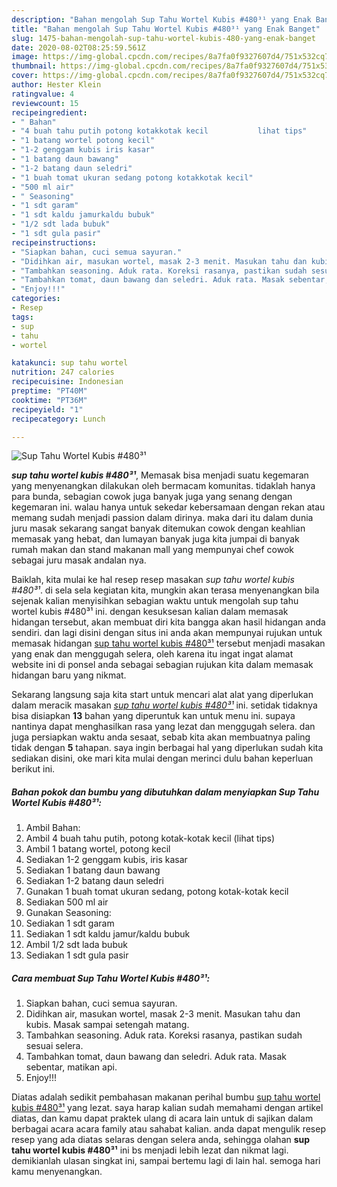 ```yaml
---
description: "Bahan mengolah Sup Tahu Wortel Kubis #480³¹ yang Enak Banget"
title: "Bahan mengolah Sup Tahu Wortel Kubis #480³¹ yang Enak Banget"
slug: 1475-bahan-mengolah-sup-tahu-wortel-kubis-480-yang-enak-banget
date: 2020-08-02T08:25:59.561Z
image: https://img-global.cpcdn.com/recipes/8a7fa0f9327607d4/751x532cq70/sup-tahu-wortel-kubis-480-foto-resep-utama.jpg
thumbnail: https://img-global.cpcdn.com/recipes/8a7fa0f9327607d4/751x532cq70/sup-tahu-wortel-kubis-480-foto-resep-utama.jpg
cover: https://img-global.cpcdn.com/recipes/8a7fa0f9327607d4/751x532cq70/sup-tahu-wortel-kubis-480-foto-resep-utama.jpg
author: Hester Klein
ratingvalue: 4
reviewcount: 15
recipeingredient:
- " Bahan"
- "4 buah tahu putih potong kotakkotak kecil           lihat tips"
- "1 batang wortel potong kecil"
- "1-2 genggam kubis iris kasar"
- "1 batang daun bawang"
- "1-2 batang daun seledri"
- "1 buah tomat ukuran sedang potong kotakkotak kecil"
- "500 ml air"
- " Seasoning"
- "1 sdt garam"
- "1 sdt kaldu jamurkaldu bubuk"
- "1/2 sdt lada bubuk"
- "1 sdt gula pasir"
recipeinstructions:
- "Siapkan bahan, cuci semua sayuran."
- "Didihkan air, masukan wortel, masak 2-3 menit. Masukan tahu dan kubis. Masak sampai setengah matang."
- "Tambahkan seasoning. Aduk rata. Koreksi rasanya, pastikan sudah sesuai selera."
- "Tambahkan tomat, daun bawang dan seledri. Aduk rata. Masak sebentar, matikan api."
- "Enjoy!!!"
categories:
- Resep
tags:
- sup
- tahu
- wortel

katakunci: sup tahu wortel 
nutrition: 247 calories
recipecuisine: Indonesian
preptime: "PT40M"
cooktime: "PT36M"
recipeyield: "1"
recipecategory: Lunch

---
```



![Sup Tahu Wortel Kubis #480³¹](https://img-global.cpcdn.com/recipes/8a7fa0f9327607d4/751x532cq70/sup-tahu-wortel-kubis-480-foto-resep-utama.jpg)

<b><i>sup tahu wortel kubis #480³¹</i></b>, Memasak bisa menjadi suatu kegemaran yang menyenangkan dilakukan oleh bermacam komunitas. tidaklah hanya para bunda, sebagian cowok juga banyak juga yang senang dengan kegemaran ini. walau hanya untuk sekedar kebersamaan dengan rekan atau memang sudah menjadi passion dalam dirinya. maka dari itu dalam dunia juru masak sekarang sangat banyak ditemukan cowok dengan keahlian memasak yang hebat, dan lumayan banyak juga kita jumpai di banyak rumah makan dan stand makanan mall yang mempunyai chef cowok sebagai juru masak andalan nya.

Baiklah, kita mulai ke hal resep resep masakan <i>sup tahu wortel kubis #480³¹</i>. di sela sela kegiatan kita, mungkin akan terasa menyenangkan bila sejenak kalian menyisihkan sebagian waktu untuk mengolah sup tahu wortel kubis #480³¹ ini. dengan kesuksesan kalian dalam memasak hidangan tersebut, akan membuat diri kita bangga akan hasil hidangan anda sendiri. dan lagi disini dengan situs ini anda akan mempunyai rujukan untuk memasak hidangan <u>sup tahu wortel kubis #480³¹</u> tersebut menjadi masakan yang enak dan menggugah selera, oleh karena itu ingat ingat alamat website ini di ponsel anda sebagai sebagian rujukan kita dalam memasak hidangan baru yang nikmat.




Sekarang langsung saja kita start untuk mencari alat alat yang diperlukan dalam meracik masakan <u><i>sup tahu wortel kubis #480³¹</i></u> ini. setidak tidaknya bisa disiapkan <b>13</b> bahan yang diperuntuk kan untuk menu ini. supaya nantinya dapat menghasilkan rasa yang lezat dan menggugah selera. dan juga persiapkan waktu anda sesaat, sebab kita akan membuatnya paling tidak dengan <b>5</b> tahapan. saya ingin berbagai hal yang diperlukan sudah kita sediakan disini, oke mari kita mulai dengan merinci dulu bahan keperluan berikut ini.

<!--inarticleads1-->

##### Bahan pokok dan bumbu yang dibutuhkan dalam menyiapkan Sup Tahu Wortel Kubis #480³¹:

1. Ambil  Bahan:
1. Ambil 4 buah tahu putih, potong kotak-kotak kecil           (lihat tips)
1. Ambil 1 batang wortel, potong kecil
1. Sediakan 1-2 genggam kubis, iris kasar
1. Sediakan 1 batang daun bawang
1. Sediakan 1-2 batang daun seledri
1. Gunakan 1 buah tomat ukuran sedang, potong kotak-kotak kecil
1. Sediakan 500 ml air
1. Gunakan  Seasoning:
1. Sediakan 1 sdt garam
1. Sediakan 1 sdt kaldu jamur/kaldu bubuk
1. Ambil 1/2 sdt lada bubuk
1. Sediakan 1 sdt gula pasir




<!--inarticleads2-->

##### Cara membuat Sup Tahu Wortel Kubis #480³¹:

1. Siapkan bahan, cuci semua sayuran.
1. Didihkan air, masukan wortel, masak 2-3 menit. Masukan tahu dan kubis. Masak sampai setengah matang.
1. Tambahkan seasoning. Aduk rata. Koreksi rasanya, pastikan sudah sesuai selera.
1. Tambahkan tomat, daun bawang dan seledri. Aduk rata. Masak sebentar, matikan api.
1. Enjoy!!!




Diatas adalah sedikit pembahasan makanan perihal bumbu <u>sup tahu wortel kubis #480³¹</u> yang lezat. saya harap kalian sudah memahami dengan artikel diatas, dan kamu dapat praktek ulang di acara lain untuk di sajikan dalam berbagai acara acara family atau sahabat kalian. anda dapat mengulik resep resep yang ada diatas selaras dengan selera anda, sehingga olahan <b>sup tahu wortel kubis #480³¹</b> ini bs menjadi lebih lezat dan nikmat lagi. demikianlah ulasan singkat ini, sampai bertemu lagi di lain hal. semoga hari kamu menyenangkan.
